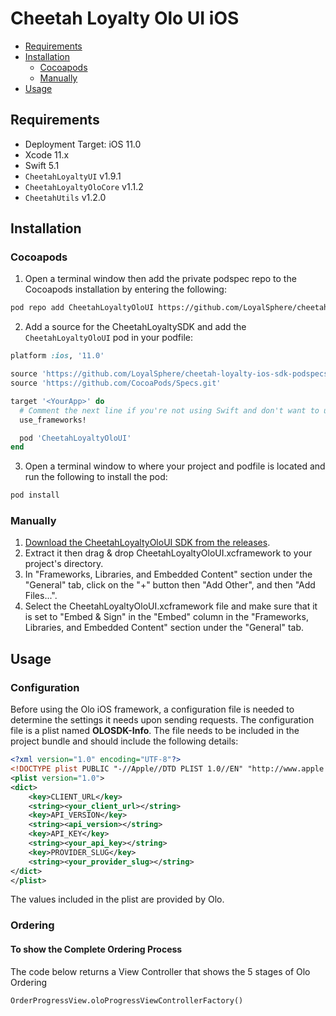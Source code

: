# Cheetah Loyalty Olo UI iOS

- [Requirements](#requirements)
- [Installation](#installation)
	* [Cocoapods](#cocoapods)
	* [Manually](#manually)
- [Usage](#usage)

## Requirements
* Deployment Target: iOS 11.0
* Xcode 11.x
* Swift 5.1
* `CheetahLoyaltyUI` v1.9.1
* `CheetahLoyaltyOloCore` v1.1.2
* `CheetahUtils` v1.2.0

## Installation

### Cocoapods

1. Open a terminal window then add the private podspec repo to the Cocoapods installation by entering the following:

```sh
pod repo add CheetahLoyaltyOloUI https://github.com/LoyalSphere/cheetah-loyalty-ios-sdk-podspecs.git
```

2. Add a source for the CheetahLoyaltySDK and add the `CheetahLoyaltyOloUI` pod in your podfile:

```ruby
platform :ios, '11.0'

source 'https://github.com/LoyalSphere/cheetah-loyalty-ios-sdk-podspecs.git'
source 'https://github.com/CocoaPods/Specs.git'

target '<YourApp>' do
  # Comment the next line if you're not using Swift and don't want to use dynamic frameworks
  use_frameworks!

  pod 'CheetahLoyaltyOloUI'
end
```

3. Open a terminal window to where your project and podfile is located and run the following to install the pod:

```sh
pod install
```

### Manually

1. [Download the CheetahLoyaltyOloUI SDK from the releases](https://github.com/LoyalSphere/cheetah-loyalty-ios-sdk/releases).
2. Extract it then drag & drop CheetahLoyaltyOloUI.xcframework to your project's directory.
3. In "Frameworks, Libraries, and Embedded Content" section under the "General" tab, click on the "+" button then "Add Other", and then "Add Files...".
4. Select the CheetahLoyaltyOloUI.xcframework file and make sure that it is set to "Embed & Sign" in the "Embed" column in the "Frameworks, Libraries, and Embedded Content" section under the "General" tab.

## Usage

### Configuration
Before using the Olo iOS framework, a configuration file is needed to determine the settings it needs upon sending requests. The configuration file is a plist named **OLOSDK-Info**. The file needs to be included in the project bundle and should include the following details:

```xml
<?xml version="1.0" encoding="UTF-8"?>
<!DOCTYPE plist PUBLIC "-//Apple//DTD PLIST 1.0//EN" "http://www.apple.com/DTDs/PropertyList-1.0.dtd">
<plist version="1.0">
<dict>
	<key>CLIENT_URL</key>
	<string><your_client_url></string>
	<key>API_VERSION</key>
	<string><api_version></string>
	<key>API_KEY</key>
	<string><your_api_key></string>
	<key>PROVIDER_SLUG</key>
	<string><your_provider_slug></string>
</dict>
</plist>
```

The values included in the plist are provided by Olo.

### Ordering

#### To show the Complete Ordering Process
The code below returns a View Controller that shows the 5 stages of Olo Ordering

```
OrderProgressView.oloProgressViewControllerFactory()
```
